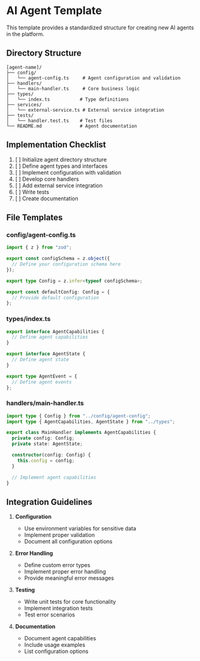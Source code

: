 # AI Agent Template

This template provides a standardized structure for creating new AI agents in the platform.

## Directory Structure

```
[agent-name]/
├── config/
│   └── agent-config.ts     # Agent configuration and validation
├── handlers/
│   └── main-handler.ts     # Core business logic
├── types/
│   └── index.ts           # Type definitions
├── services/
│   └── external-service.ts # External service integration
├── tests/
│   └── handler.test.ts    # Test files
└── README.md              # Agent documentation
```

## Implementation Checklist

1. [ ] Initialize agent directory structure
2. [ ] Define agent types and interfaces
3. [ ] Implement configuration with validation
4. [ ] Develop core handlers
5. [ ] Add external service integration
6. [ ] Write tests
7. [ ] Create documentation

## File Templates

### config/agent-config.ts
```typescript
import { z } from "zod";

export const configSchema = z.object({
  // Define your configuration schema here
});

export type Config = z.infer<typeof configSchema>;

export const defaultConfig: Config = {
  // Provide default configuration
};
```

### types/index.ts
```typescript
export interface AgentCapabilities {
  // Define agent capabilities
}

export interface AgentState {
  // Define agent state
}

export type AgentEvent = {
  // Define agent events
};
```

### handlers/main-handler.ts
```typescript
import type { Config } from "../config/agent-config";
import type { AgentCapabilities, AgentState } from "../types";

export class MainHandler implements AgentCapabilities {
  private config: Config;
  private state: AgentState;

  constructor(config: Config) {
    this.config = config;
  }

  // Implement agent capabilities
}
```

## Integration Guidelines

1. **Configuration**
   - Use environment variables for sensitive data
   - Implement proper validation
   - Document all configuration options

2. **Error Handling**
   - Define custom error types
   - Implement proper error handling
   - Provide meaningful error messages

3. **Testing**
   - Write unit tests for core functionality
   - Implement integration tests
   - Test error scenarios

4. **Documentation**
   - Document agent capabilities
   - Include usage examples
   - List configuration options
